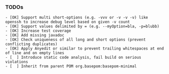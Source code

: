 ### TODOs

    - [OK] Support multi short-options (e.g. -vvv or -v -v -v) like openssh to increase debug level based on given -v count
    - [OK] Support values delimited by = (e.g. --myOption=bla, -p=blubb)
    - [OK] Increase test coverage
    - [OK] Add missing javadoc
    - [OK] Check uniqueness of all long and short options (prevent conflicting duplicates)
    - [OK] Apply Anyedit or similar to prevent trailing whitespaces at end of line and on empty lines
    - [  ] Introduce static code analysis, fail build on serious violations
    - [  ] Inherit from parent POM org.basepom:basepom-minimal
